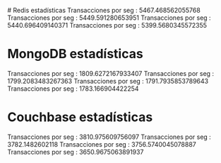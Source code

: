 # Redis estadísticas
Transacciones por seg : 5467.468562055768
Transacciones por seg : 5449.591280653951
Transacciones por seg : 5440.696409140371
Transacciones por seg : 5399.5680345572355
# MongoDB estadísticas
Transacciones por seg : 1809.6272167933407
Transacciones por seg : 1799.2083483267363
Transacciones por seg : 1791.7935853789643
Transacciones por seg : 1783.166904422254
# Couchbase estadísticas
Transacciones por seg : 3810.975609756097
Transacciones por seg : 3782.1482602118
Transacciones por seg : 3756.5740045078887
Transacciones por seg : 3650.9675063891937
